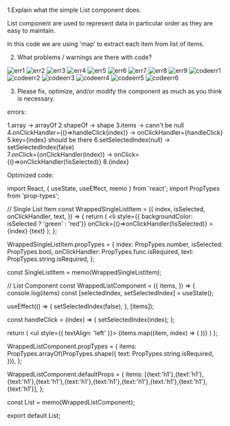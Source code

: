 1.Explain what the simple List component does. 

List component are used to represent data in particular order as they are easy to maintain. 

In this code we are using 'map’ to extract each item from list of  items. 

2. What problems / warnings are there with code? 

![err1](https://user-images.githubusercontent.com/63417558/193464156-b5d08aae-5fd0-41ee-b95d-b743391dd07a.PNG)
 ![err2](https://user-images.githubusercontent.com/63417558/193464203-3d2e288d-a2ea-4121-a130-9f62a6bb6961.PNG)
![err3](https://user-images.githubusercontent.com/63417558/193464236-baa6b359-66bd-437d-b0d3-729365faf61f.PNG)
![err4](https://user-images.githubusercontent.com/63417558/193464240-c5a606c9-3668-4f08-bbe7-aa5570bba561.PNG)
![err5](https://user-images.githubusercontent.com/63417558/193464243-0047738b-2a59-400b-baab-36ef8d44e973.PNG)
![err6](https://user-images.githubusercontent.com/63417558/193464246-ddd3a577-26c9-4dd6-a81d-8990c67e38b1.PNG)
![err7](https://user-images.githubusercontent.com/63417558/193464247-b946fdf6-16de-469e-af53-e8401e348938.PNG)
![err8](https://user-images.githubusercontent.com/63417558/193464249-85b2e4fb-73ab-4599-b82a-0e0a046c3ff0.PNG)
![err9](https://user-images.githubusercontent.com/63417558/193464254-119e74ce-3a44-4a19-b49b-ff96f7dfa17c.PNG)
![codeerr1](https://user-images.githubusercontent.com/63417558/193464269-8fa68589-2e1e-4532-978f-348b498ed5d5.PNG)
![codeerr2](https://user-images.githubusercontent.com/63417558/193464271-86f38900-db3b-4bb9-b014-701fa6f4335c.PNG)
![codeerr3](https://user-images.githubusercontent.com/63417558/193464273-121d93f8-c222-4c80-8ea4-9bd660ba5bc2.PNG)
![codeerr4](https://user-images.githubusercontent.com/63417558/193464274-bd8e82cc-556d-42c4-a5e3-be6bcafac68b.PNG)
![codeerr5](https://user-images.githubusercontent.com/63417558/193464276-01dc88c8-8b04-480f-bdcf-49ad9cb0e648.PNG)
![codeerr6](https://user-images.githubusercontent.com/63417558/193464278-08b6ca93-000b-49da-9ced-4929e89aa8ab.PNG)

 

3. Please fix, optimize, and/or modify the component as much as you think is necessary. 

errors: 

1.array -> arrayOf 
2.shapeOf -> shape 
3.items -> cann't be null 
4.onClickHandler={()=>handleClick(index)} -> onClickHandler={handleClick} 
5.key={index} should be there 
6.setSelectedIndex(null) -> setSelectedIndex(false)  
7.onClick={onClickHandler(index)} -> onClick={()=>onClickHandler(!isSelected)} 
8.{index} 

Optimized code:

import React, { useState, useEffect, memo } from 'react';
import PropTypes from 'prop-types';

// Single List Item
const WrappedSingleListItem = ({
  index,
  isSelected,
  onClickHandler,
  text,
}) => {
  return (
    <li
      style={{ backgroundColor: isSelected ? 'green' : 'red'}}
      onClick={()=>onClickHandler(!isSelected)}
    >
      {index} {text}
    </li>
  );
};

WrappedSingleListItem.propTypes = {
  index: PropTypes.number,
  isSelected: PropTypes.bool,
  onClickHandler: PropTypes.func.isRequired,
  text: PropTypes.string.isRequired,
};

const SingleListItem = memo(WrappedSingleListItem);

// List Component
const WrappedListComponent = ({
  items,
}) => {
  console.log(items)
  const [selectedIndex, setSelectedIndex] = useState();

  useEffect(() => {
    setSelectedIndex(false);
  }, [items]);

  const handleClick = (index) => {
    setSelectedIndex(index);
  };

  return (
    <ul style={{ textAlign: 'left' }}>
      {items.map((item, index) => (
        <SingleListItem
          key={index}
          onClickHandler={handleClick}
          text={item.text}
          index={index}
          isSelected={selectedIndex}
        />
      ))}
    </ul>
  )
};

WrappedListComponent.propTypes = {
  items: PropTypes.arrayOf(PropTypes.shape({
    text: PropTypes.string.isRequired,
  })),
};

WrappedListComponent.defaultProps = {
  items: [{text:'h1'},{text:'h1'},{text:'h1'},{text:'h1'},{text:'h1'},{text:'h1'},{text:'h1'},{text:'h1'},{text:'h1'},{text:'h1'}],
};


const List = memo(WrappedListComponent);

export default List;



